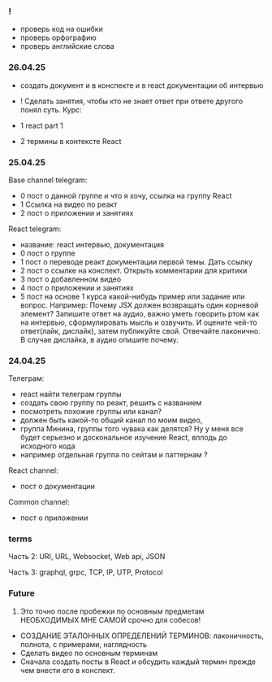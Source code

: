 ### !

- проверь код на ошибки
- проверь орфографию
- проверь английские слова

### 26.04.25

- создать документ и в конспекте и в react документации об интервью
- ! Сделать занятия, чтобы кто не знает ответ при ответе другого понял суть.
  Курс:

- 1 react part 1
- 2 термины в контексте React

### 25.04.25

Base channel telegram:

- 0 пост о данной группе и что я хочу, ссылка на группу React
- 1 Ссылка на видео по реакт
- 2 пост о приложении и занятиях

React telegram:

- название: react интервью, документация
- 0 пост о группе
- 1 пост о переводе реакт документации первой темы. Дать ссылку
- 2 пост о ссылке на конспект. Открыть комментарии для критики
- 3 пост о добавленном видео
- 4 пост о приложении и занятиях
- 5 пост на основе 1 курса какой-нибудь пример или задание или вопрос. Например: Почему JSX должен возвращать один корневой элемент? Запишите ответ на аудио, важно уметь говорить ртом как на интервью, сформулировать мысль и озвучить. И оцените чей-то ответ(лайк, дислайк), затем публикуйте свой. Отвечайте лаконично. В случае дислайка, в аудио опишите почему.

### 24.04.25

Телеграм:

- react найти телеграм группы
- создать свою группу по реакт, решить с названием
- посмотреть похожие группы или канал?
- должен быть какой-то общий канал по моим видео,
- группа Минина, группы того чувака как делятся? Ну у меня все будет серьезно и доскональное изучение React, вплодь до исходного кода
- например отдельная группа по сейтам и паттернам ?

React channel:

- пост о документации

Common channel:

- пост о приложении

### terms

Часть 2: URI, URL, Websocket, Web api, JSON

Часть 3: graphql, grpc, TCP, IP, UTP, Protocol

### Future

1. Это точно после пробежки по основным предметам НЕОБХОДИМЫХ МНЕ САМОЙ срочно для собесов!

- СОЗДАНИЕ ЭТАЛОННЫХ ОПРЕДЕЛЕНИЙ ТЕРМИНОВ: лаконичность, полнота, с примерами, наглядность
- Сделать видео по основным терминам
- Сначала создать посты в React и обсудить каждый термин прежде чем внести его в конспект.
